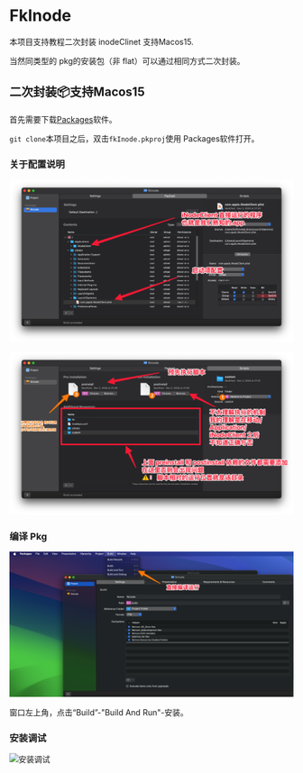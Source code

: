 # FkInode

本项目支持教程二次封装 inodeClinet 支持Macos15.

当然同类型的 pkg的安装包（非 flat）可以通过相同方式二次封装。

## 二次封装📦支持Macos15

首先需要下载[Packages](http://s.sudre.free.fr/Software/Packages/about.html)软件。

`git clone`本项目之后，双击`fkInode.pkproj`使用 Packages软件打开。

### 关于配置说明

![配置 app](./imgs/CleanShot%202024-12-02%20at%2021.57.03@2x.png)

![配置脚本](./imgs/CleanShot%202024-12-02%20at%2021.58.54@2x.png)

### 编译 Pkg

![编译运行](./imgs/CleanShot%202024-12-02%20at%2022.06.27@2x.png)

窗口左上角，点击“Build”-"Build And Run"-安装。

### 安装调试

![安装调试](./imgs/CleanShot%202024-12-02%20at%2022.18.12@2x.png)